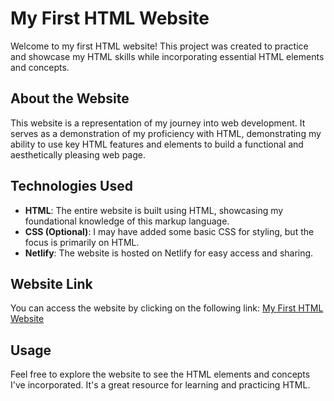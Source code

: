# My First HTML Website

Welcome to my first HTML website! This project was created to practice and showcase my HTML skills while incorporating essential HTML elements and concepts.

## About the Website

This website is a representation of my journey into web development. It serves as a demonstration of my proficiency with HTML, demonstrating my ability to use key HTML features and elements to build a functional and aesthetically pleasing web page.

## Technologies Used

- **HTML**: The entire website is built using HTML, showcasing my foundational knowledge of this markup language.
- **CSS (Optional)**: I may have added some basic CSS for styling, but the focus is primarily on HTML.
- **Netlify**: The website is hosted on Netlify for easy access and sharing.

## Website Link

You can access the website by clicking on the following link: [My First HTML Website]((https://firstnbesthtmlproject.netlify.app/))

## Usage

Feel free to explore the website to see the HTML elements and concepts I've incorporated. It's a great resource for learning and practicing HTML.
